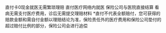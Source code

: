 直付卡0现金就医无需繁琐理赔 直付医疗网络内就医 保险公司与医院直接结算 看病无需支付医疗费用，诊后无需提交理赔材料 *直付不代表全额赔付，您可获得的赔款金额和需自付金额以理赔结论为准，保险责任外的医疗费用和保险公司垫付的超过赔付比例的部分，保险公司会进行追偿